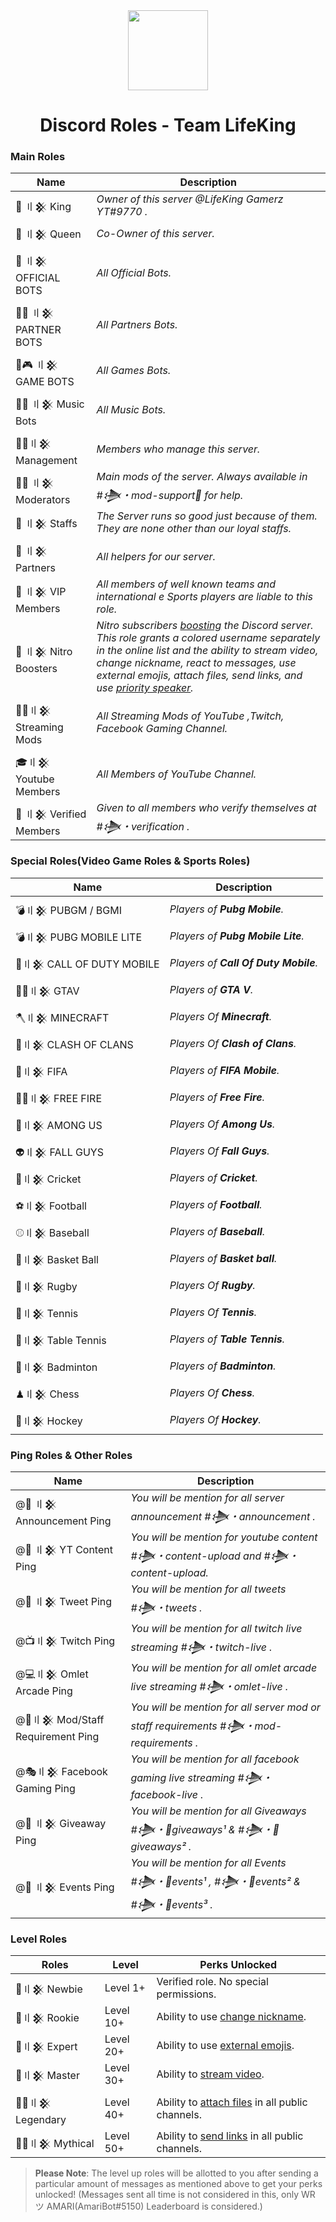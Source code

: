 <div align="center">
    <img src="https://i.imgur.com/SCUzUr2.jpg" width="128px" style="max-width:100%;">
    <h1>Discord Roles - Team LifeKing</h1>
</div>

<h3>Main Roles</h3>

| Name                     | Description                                                                                                      |
|--------------------------|------------------------------------------------------------------------------------------------------------------|
 |  🤴 〢𒆜 King  | *Owner of this server @LifeKing Gamerz YT#9770 .* |
 |  👸 〢𒆜 Queen | *Co-Owner of this server.* |
 |  🤖 〢𒆜 OFFICIAL BOTS  | *All Official Bots.* |
 |  🤖🤝 〢𒆜 PARTNER BOTS  | *All Partners Bots.* |
 |  🤖🎮 〢𒆜 GAME BOTS  | *All Games Bots.* |
 |  🤖🎶 〢𒆜 Music Bots | *All Music Bots.* |
 |  🕵️‍♂️〢𒆜 Management | *Members who manage this server.* |
 |  👨‍💻 〢𒆜 Moderators |  *Main mods of the server. Always available in #𒋨・mod-support🔩 for help.* |
 |  👲 〢𒆜 Staffs | *The Server runs so good just because of them. They are none other than our loyal staffs.* |
 |  🤝 〢𒆜 Partners  | *All helpers for our server.* |
 |  🤵 〢𒆜 VIP Members | *All members of well known teams and international e Sports players are liable to this role.* |
 |  💎 〢𒆜 Nitro Boosters | *Nitro subscribers [boosting](https://support.discord.com/hc/en-us/articles/360028038352-Server-Boosting) the Discord server. This role grants a colored username separately in the online list and the ability to stream video, change nickname, react to messages, use external emojis, attach files, send links, and use [priority speaker](https://support.discord.com/hc/en-us/articles/360011876531-Setting-up-Priority-Speaker).* |
 |  👨‍🚀〢𒆜 Streaming Mods | *All Streaming Mods of YouTube ,Twitch, Facebook Gaming Channel.* |
 |  🎓〢𒆜 Youtube Members | *All Members of YouTube Channel.* |
 |  👫 〢𒆜 Verified Members | *Given to all members who verify themselves at #𒋨・verification .* |

    
<h3>Special Roles(Video Game Roles & Sports Roles)</h3>

| Name              | Description                                                                                                                                                                                                     |
|-------------------|-----------------------------------------------------------------------------------------------------------------------------------------------------------------------------------------------------------------|
| 💣〢𒆜 PUBGM / BGMI | *Players of **Pubg Mobile**.*                                                                                                                                                                |
| 💣〢𒆜 PUBG MOBILE LITE | *Players of **Pubg Mobile Lite**.*                                                                                                                                             |
| 🔫〢𒆜 CALL OF DUTY MOBILE | *Players of **Call Of Duty Mobile**.*                                                                                     |
| 🚴‍♀️〢𒆜 GTAV| *Players of **GTA V**.*                                                                                                               |
| 🪓〢𒆜 MINECRAFT | *Players Of **Minecraft**.*                                                                                                                                                           |
| 🤺〢𒆜 CLASH OF CLANS| *Players Of **Clash of Clans**.*                                                                                                                                                       |
| 🧦〢𒆜 FIFA| *Players of **FIFA Mobile**.*                                                                                                                      |
| 🤼‍♂️〢𒆜 FREE FIRE| *Players of **Free Fire**.*                                                                                                                         |
| 👾〢𒆜 AMONG US| *Players Of **Among Us**.*                                                                                                                            |
| 👽〢𒆜 FALL GUYS | *Players Of **Fall Guys**.*                                                                                                                                    |
 | 🏏〢𒆜 Cricket  | *Players of **Cricket**.* |
 | ⚽〢𒆜 Football  | *Players of **Football**.* |
 | ⚾〢𒆜 Baseball  | *Players of **Baseball**.* |
 | 🏀〢𒆜 Basket Ball | *Players of **Basket ball**.* |
 | 🏉〢𒆜 Rugby  | *Players Of **Rugby**.* |
 | 🎾〢𒆜 Tennis | *Players Of **Tennis**.* |
 | 🏓〢𒆜 Table Tennis  | *Players of **Table Tennis**.* |
 | 🏸〢𒆜 Badminton  | *Players of **Badminton**.* |
 | ♟〢𒆜 Chess  | *Players Of **Chess**.*  |
 | 🏑〢𒆜 Hockey  | *Players Of **Hockey**.* |   

<h3>Ping Roles & Other Roles</h3>

| Name                     | Description                                                     |
|--------------------------|------------------------------------------------------------------|
 |  @📢 〢𒆜 Announcement Ping  |  *You will be mention for all server announcement #𒋨・announcement .* |
 |  @🎥 〢𒆜 YT Content Ping  | *You will be mention for youtube content #𒋨・content-upload and #𒋨・content-upload.* |
 |  @🦜 〢𒆜 Tweet Ping   | *You will be mention for all tweets #𒋨・tweets  .* |
 |  @📺〢𒆜 Twitch Ping  | *You will be mention for all twitch live streaming #𒋨・twitch-live  .* |
 |  @💻〢𒆜 Omlet Arcade Ping  | *You will be mention for all omlet arcade live streaming #𒋨・omlet-live  .* |
 |  @🔧〢𒆜 Mod/Staff Requirement Ping  | *You will be mention for all server mod  or staff requirements #𒋨・mod-requirements  .* |
 |  @🎭〢𒆜 Facebook Gaming Ping  | *You will be mention for all facebook gaming live streaming #𒋨・facebook-live  .* |
 |  @🎉 〢𒆜 Giveaway Ping   | *You will be mention for all Giveaways  #𒋨・🎉giveaways¹  & #𒋨・🎉giveaways²   .* |
 |  @🎊 〢𒆜 Events Ping   | *You will be mention for all Events  #𒋨・🎊events¹ , #𒋨・🎊events² & #𒋨・🎊events³    .* |

<h3>Level Roles</h3>

| Roles          |  Level        | Perks Unlocked                                                             |
|----------------|---------------|----------------------------------------------------------------------------|
| 🥇〢𒆜 Newbie | Level 1+                  | Verified role. No special permissions.                                                   |
| 🥈〢𒆜 Rookie | Level 10+                   | Ability to use [change nickname](https://support.discord.com/hc/en-us/articles/219070107-Server-Nicknames).                                             |
| 🥉〢𒆜 Expert | Level 20+                   | Ability to use [external emojis](https://support.discord.com/hc/en-us/articles/360036479811-Custom-Emojis).                 |
| 🏅〢𒆜 Master | Level 30+                  | Ability to [stream video](https://support.discord.com/hc/en-us/articles/360030714312-Stream-your-game-with-Go-Live-).                                    |
| 💂‍♂️〢𒆜 Legendary | Level 40+                  | Ability to [attach files](https://support.discord.com/hc/en-us/articles/211866427-How-do-I-upload-images-and-GIFs) in all public channels.                                 |
| 👮‍♂️〢𒆜 Mythical | Level 50+                  | Ability to [send links](https://support.discord.com/hc/en-us/articles/360021235192-Sending-GIFs-on-Discord) in all public channels.                                              |

> **Please Note**: The level up roles will be allotted to you after sending a particular amount of messages as mentioned above to get your perks unlocked! (Messages sent all time is not considered in this, only WR ツ AMARI(AmariBot#5150) Leaderboard is considered.)
